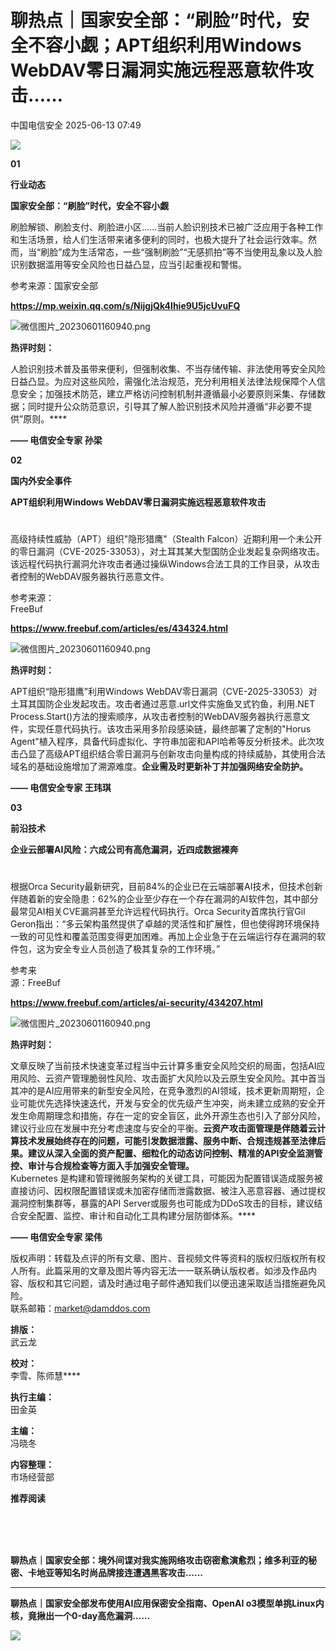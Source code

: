 #  聊热点｜国家安全部：“刷脸”时代，安全不容小觑；APT组织利用Windows WebDAV零日漏洞实施远程恶意软件攻击……  
 中国电信安全   2025-06-13 07:49  
  
![](https://mmbiz.qpic.cn/mmbiz_gif/Dh3fqSPAOWco1mfGDsichHErDfemryHfWvicHaa6kKT6muuDJJhI46ckTic04hgyqvKglMEtwLCqZZwqibiaIItUibTw/640?wx_fmt=gif&wxfrom=5&wx_lazy=1 "")  
  
**01**  
  
**行业动态**  
  
**国家安全部：“刷脸”时代，安全不容小觑**  
  
  
  
刷脸解锁、刷脸支付、刷脸进小区......当前人脸识别技术已被广泛应用于各种工作和生活场景，给人们生活带来诸多便利的同时，也极大提升了社会运行效率。然而，当“刷脸”成为生活常态，一些“强制刷脸”“无感抓拍”等不当使用乱象以及人脸识别数据滥用等安全风险也日益凸显，应当引起重视和警惕。  
  
参考来源：国家安全部  
  
**https://mp.weixin.qq.com/s/NijgjQk4Ihie9U5jcUvuFQ**  
  
  
![](https://mmbiz.qpic.cn/mmbiz_png/Dh3fqSPAOWf7o0q27xAQGukO7sMGpfm06jsLiaThh2ZiayEjdGqjRiaVAZqDJXQEX2eZBeqOFUxWLTzUic4Lars8yQ/640?wx_fmt=png "微信图片_20230601160940.png")  
  
**热评时刻：**  
  
人脸识别技术普及虽带来便利，但强制收集、不当存储传输、非法使用等安全风险日益凸显。为应对这些风险，需强化法治规范，充分利用相关法律法规保障个人信息安全；加强技术防范，建立严格访问控制机制并遵循最小必要原则采集、存储数据；同时提升公众防范意识，引导其了解人脸识别技术风险并遵循“非必要不提供”原则。****  
  
**—— 电信安全专家 孙梁**  
  
  
**02**  
  
**国内外安全事件**  
  
**APT组织利用Windows WebDAV零日漏洞实施远程恶意软件攻击**  
  
  
#   
  
  
  
  
高级持续性威胁（APT）组织"隐形猎鹰"（Stealth Falcon）近期利用一个未公开的零日漏洞（CVE-2025-33053），对土耳其某大型国防企业发起复杂网络攻击。该远程代码执行漏洞允许攻击者通过操纵Windows合法工具的工作目录，从攻击者控制的WebDAV服务器执行恶意文件。  
  
参考来源：  
FreeBuf  
  
**https://www.freebuf.com/articles/es/434324.html**  
  
  
![](https://mmbiz.qpic.cn/mmbiz_png/Dh3fqSPAOWf7o0q27xAQGukO7sMGpfm06jsLiaThh2ZiayEjdGqjRiaVAZqDJXQEX2eZBeqOFUxWLTzUic4Lars8yQ/640?wx_fmt=png&wxfrom=5&wx_lazy=1&wx_co=1 "微信图片_20230601160940.png")  
  
**热评时刻：**  
  
APT组织“隐形猎鹰”利用Windows WebDAV零日漏洞（CVE-2025-33053）对土耳其国防企业发起攻击。攻击者通过恶意.url文件实施鱼叉式钓鱼，利用.NET Process.Start()方法的搜索顺序，从攻击者控制的WebDAV服务器执行恶意文件，实现任意代码执行。该攻击采用多阶段感染链，最终部署了定制的"Horus Agent"植入程序，具备代码虚拟化、字符串加密和API哈希等反分析技术。此次攻击凸显了高级APT组织结合零日漏洞与创新攻击向量构成的持续威胁，其使用合法域名的基础设施增加了溯源难度。**企业需及时更新补丁并加强网络安全防护。**  
  
**—— 电信安全专家 王玮琪**  
  
  
**03**  
  
**前沿技术**  
  
**企业云部署AI风险：六成公司有高危漏洞，近四成数据裸奔**  
  
  
#   
  
  
  
  
根据Orca Security最新研究，目前84%的企业已在云端部署AI技术，但技术创新伴随着新的安全隐患：62%的企业至少存在一个存在漏洞的AI软件包，其中部分最常见AI相关CVE漏洞甚至允许远程代码执行。Orca Security首席执行官Gil Geron指出：“多云架构虽然提供了卓越的灵活性和扩展性，但也使得跨环境保持一致的可见性和覆盖范围变得更加困难。再加上企业急于在云端运行存在漏洞的软件包，这为安全专业人员创造了极其复杂的工作环境。”  
  
参考来  
源：FreeBuf  
  
**https://www.freebuf.com/articles/ai-security/434207.html**  
  
  
![](https://mmbiz.qpic.cn/mmbiz_png/Dh3fqSPAOWf7o0q27xAQGukO7sMGpfm06jsLiaThh2ZiayEjdGqjRiaVAZqDJXQEX2eZBeqOFUxWLTzUic4Lars8yQ/640?wx_fmt=png&wxfrom=5&wx_lazy=1&wx_co=1 "微信图片_20230601160940.png")  
  
**热评时刻：**  
  
文章反映了当前技术快速变革过程当中云计算多重安全风险交织的局面，包括AI应用风险、云资产管理脆弱性风险、攻击面扩大风险以及云原生安全风险。其中首当其冲的是AI应用带来的新型安全风险，在竞争激烈的AI领域，技术更新周期短，企业可能优先选择快速迭代，开发与安全的优先级产生冲突，尚未建立成熟的安全开发生命周期理念和措施，存在一定的安全盲区，此外开源生态也引入了部分风险，建议行业应在发展中充分考虑速度与安全的平衡。**云资产攻击面管理是伴随着云计算技术发展始终存在的问题，可能引发数据泄露、服务中断、合规违规甚至法律后果。建议从深入全面的资产配置、细粒化的动态访问控制、精准的API安全监测管控、审计与合规检查等方面入手加强安全管理。**  
Kubernetes 是构建和管理微服务架构的关键工具，可能因为配置错误造成服务被直接访问、因权限配置错误或未加密存储而泄露数据、被注入恶意容器、通过提权漏洞控制集群等，暴露的API Server或服务也可能成为DDoS攻击的目标，建议结合安全配置、监控、审计和自动化工具构建分层防御体系。****  
  
  
**—— 电信安全专家 梁伟**  
  
版权声明：转载及点评的所有文章、图片、音视频文件等资料的版权归版权所有权人所有。此篇采用的文章及图片等内容无法一一联系确认版权者。如涉及作品内容、版权和其它问题，请及时通过电子邮件通知我们以便迅速采取适当措施避免风险。  
联系邮箱：market@damddos.com  
  
**排版：**  
武云龙  
  
**校对：**  
李雪、陈师慧****  
  
**执行主编：**  
田金英  
  
**主编：**  
冯晓冬  
  
**内容整理：**  
市场经营部  
  
**推荐阅读**  
  
  
[](https://mp.weixin.qq.com/s?__biz=MzkxNDY0MjMxNQ==&mid=2247534083&idx=3&sn=547aeb5e88542d8ce0ec2a9ed25fb7f0&scene=21#wechat_redirect)  
[](https://mp.weixin.qq.com/s?__biz=MzkxNDY0MjMxNQ==&mid=2247534182&idx=2&sn=997c6de7a6e0bd226ef0acfce44006ea&scene=21#wechat_redirect)  
[](https://mp.weixin.qq.com/s?__biz=MzkxNDY0MjMxNQ==&mid=2247534182&idx=2&sn=997c6de7a6e0bd226ef0acfce44006ea&scene=21#wechat_redirect)  
[](https://mp.weixin.qq.com/s?__biz=MzkxNDY0MjMxNQ==&mid=2247536181&idx=2&sn=bd807720a4667058f5e235cf2bb38fab&scene=21#wechat_redirect)  
  
**聊热点｜国家安全部：境外间谍对我实施网络攻击窃密愈演愈烈；维多利亚的秘密、卡地亚等知名时尚品牌接连遭遇黑客攻击……**  
  
  
****  
**聊热点｜国家安全部发布使用AI应用保密安全指南、OpenAI o3模型单挑Linux内核，竟揪出一个0-day高危漏洞……**  
  
  
  
![](https://mmbiz.qpic.cn/sz_mmbiz_gif/z7xPqlc0GbB7ShHeKEtRTfattkj7T3bsyPnz68QvJ6lPVg7SFgrY5pYtEibJiao9WGNWEfmGicicWib041MYnu64GOA/640?wx_fmt=gif&from=appmsg "")  
  
  
  
  
  
  
  
  
  
  
  
  
  
  
  
  
